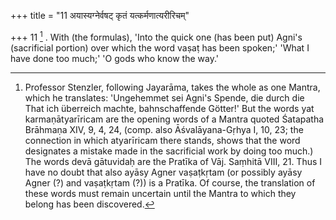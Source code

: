 +++
title = "11 अयास्यग्नेर्वषट् कृतं यत्कर्मणात्यरीरिचम्"

+++
11 [^9] . With (the formulas), 'Into the quick one (has been put) Agni's (sacrificial portion) over which the word vaṣaṭ has been spoken;' 'What I have done too much;' 'O gods who know the way.'


[^9]:  Professor Stenzler, following Jayarāma, takes the whole as one Mantra, which he translates: 'Ungehemmet sei Agni's Spende, die durch die That ich überreich machte, bahnschaffende Götter!' But the words yat karmaṇātyarīricam are the opening words of a Mantra quoted Śatapatha Brāhmaṇa XIV, 9, 4, 24, (comp. also Āśvalāyana-Gṛhya I, 10, 23; the connection in which atyarīricam there stands, shows that the word designates a mistake made in the sacrificial work by doing too much.) The words devā gātuvidaḥ are the Pratīka of Vāj. Saṃhitā VIII, 21. Thus I have no doubt that also ayāsy Agner vaṣaṭkṛtam (or possibly ayāsy Agner (?) and vaṣaṭkṛtam (?)) is a Pratīka. Of course, the translation of these words must remain uncertain until the Mantra to which they belong has been discovered.

